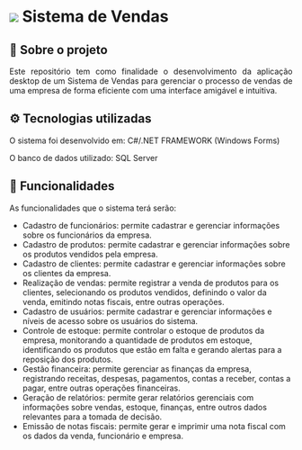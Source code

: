 # ![](https://cdn3.iconfinder.com/data/icons/street-food-and-food-trucker-1/64/noodles-shop-food-store-street-48.png) Sistema de Vendas

## :file_folder: Sobre o projeto

<p align="justify">
  Este repositório tem como finalidade o desenvolvimento da aplicação desktop de um Sistema de Vendas para gerenciar o processo de vendas de uma empresa de forma eficiente com uma interface amigável e intuitiva.
</p>

## :gear: Tecnologias utilizadas

<p align="justify">
O sistema foi desenvolvido em: C#/.NET FRAMEWORK (Windows Forms)
</p>

<p align="justify">
O banco de dados utilizado: SQL Server
</p>

## :pencil: Funcionalidades

As funcionalidades que o sistema terá serão:

- Cadastro de funcionários: permite cadastrar e gerenciar informações sobre os funcionários da empresa.
- Cadastro de produtos: permite cadastrar e gerenciar informações sobre os produtos vendidos pela empresa.
- Cadastro de clientes: permite cadastrar e gerenciar informações sobre os clientes da empresa.
- Realização de vendas: permite registrar a venda de produtos para os clientes, selecionando os produtos vendidos, definindo o valor da venda, emitindo notas fiscais, entre outras operações.
- Cadastro de usuários: permite cadastrar e gerenciar informações e níveis de acesso sobre os usuários do sistema.
- Controle de estoque: permite controlar o estoque de produtos da empresa, monitorando a quantidade de produtos em estoque, identificando os produtos que estão em falta e gerando alertas para a reposição dos produtos.
- Gestão financeira: permite gerenciar as finanças da empresa, registrando receitas, despesas, pagamentos, contas a receber, contas a pagar, entre outras operações financeiras.
- Geração de relatórios: permite gerar relatórios gerenciais com informações sobre vendas, estoque, finanças, entre outros dados relevantes para a tomada de decisão.
- Emissão de notas fiscais: permite gerar e imprimir uma nota fiscal com os dados da venda, funcionário e empresa.
